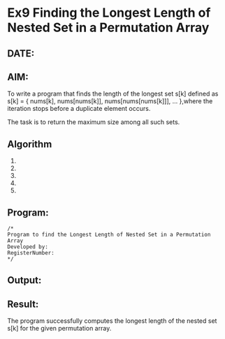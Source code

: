 # Ex9 Finding the Longest Length of Nested Set in a Permutation Array
## DATE:
## AIM:
To write a program that finds the length of the longest set s[k] defined as s[k] = { nums[k], nums[nums[k]], nums[nums[nums[k]]], … },where the iteration stops before a duplicate element occurs.

The task is to return the maximum size among all such sets.
## Algorithm
1. 
2. 
3. 
4.  
5.   

## Program:
```
/*
Program to find the Longest Length of Nested Set in a Permutation Array
Developed by: 
RegisterNumber:  
*/
```

## Output:



## Result:
The program successfully computes the longest length of the nested set s[k] for the given permutation array.
